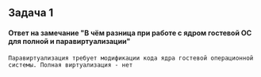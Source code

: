 ## Задача 1

#### Ответ на замечание "В чём разница при работе с ядром гостевой ОС для полной и паравиртуализации"
```
Паравиртуализация требует модификации кода ядра гостевой операционной системы. Полная виртуализация - нет
```
